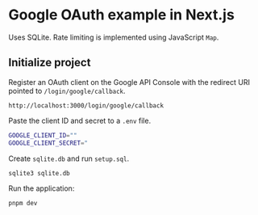 # Google OAuth example in Next.js

Uses SQLite. Rate limiting is implemented using JavaScript `Map`.

## Initialize project

Register an OAuth client on the Google API Console with the redirect URI pointed to `/login/google/callback`.

```
http://localhost:3000/login/google/callback
```

Paste the client ID and secret to a `.env` file.

```bash
GOOGLE_CLIENT_ID=""
GOOGLE_CLIENT_SECRET="
```

Create `sqlite.db` and run `setup.sql`.

```
sqlite3 sqlite.db
```

Run the application:

```
pnpm dev
```
